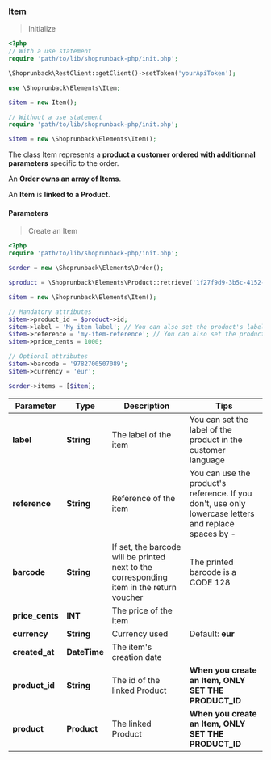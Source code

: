 ### Item

> Initialize

```php
<?php
// With a use statement
require 'path/to/lib/shoprunback-php/init.php';

\Shoprunback\RestClient::getClient()->setToken('yourApiToken');

use \Shoprunback\Elements\Item;

$item = new Item();

// Without a use statement
require 'path/to/lib/shoprunback-php/init.php';

$item = new \Shoprunback\Elements\Item();
```

The class Item represents a **product a customer ordered with additionnal parameters** specific to the order.

An **Order owns an array of Items**.

An **Item** is **linked to a Product**.

#### Parameters

> Create an Item

```php
<?php
require 'path/to/lib/shoprunback-php/init.php';

$order = new \Shoprunback\Elements\Order();

$product = \Shoprunback\Elements\Product::retrieve('1f27f9d9-3b5c-4152-98b7-760f56967dea');

$item = new \Shoprunback\Elements\Item();

// Mandatory attributes
$item->product_id = $product->id;
$item->label = 'My item label'; // You can also set the product's label: $product->label
$item->reference = 'my-item-reference'; // You can also set the product's reference: $product->reference
$item->price_cents = 1000;

// Optional attributes
$item->barcode = '9782700507089';
$item->currency = 'eur';

$order->items = [$item];
```

Parameter | Type | Description | Tips
-|-|-|-
**label** | **String** | The label of the item | You can set the label of the product in the customer language
**reference** | **String** | Reference of the item | You can use the product's reference. If you don't, use only lowercase letters and replace spaces by -
**barcode** | **String** | If set, the barcode will be printed next to the corresponding item in the return voucher | The printed barcode is a CODE 128
**price_cents** | **INT** | The price of the item
**currency** | **String** | Currency used | Default: **eur**
**created_at** | **DateTime** | The item's creation date
**product_id** | **String** | The id of the linked Product | **When you create an Item, ONLY SET THE PRODUCT_ID**
**product** | **Product** | The linked Product | **When you create an Item, ONLY SET THE PRODUCT_ID**
